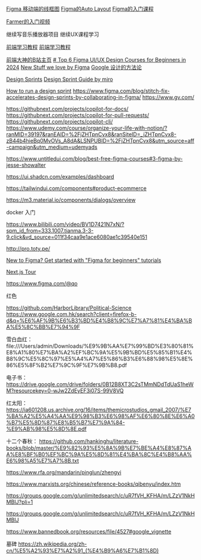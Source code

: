 [Figma 移动端的线框图](https://www.figma.com/community/file/900479694578549256/mobile-wireframe-ui-kit)
[Figma的Auto Layout](https://help.figma.com/hc/en-us/articles/360040451373-Explore-auto-layout-properties)
[Figma的入门课程](https://www.youtube.com/watch?v=dXQ7IHkTiMM&list=PLXDU_eVOJTx7QHLShNqIXL1Cgbxj7HlN4&index=6)

[Farmer的入门视频](https://youtu.be/x-fUdqZzMVw)

继续写音乐播放器项目
继续UX课程学习

[前端学习教程](https://www.bilibili.com/video/BV19L411W7Nr/?spm_id_from=pageDriver&vd_source=011f34caa9e1ace6080ae1c39540e151)
[前端学习教程](https://www.bilibili.com/video/BV183411q7uu/?spm_id_from=333.788.recommend_more_video.17&vd_source=011f34caa9e1ace6080ae1c39540e151)

[前端大神的B站主页](https://space.bilibili.com/266664645/)
[# Top 6 Figma UI/UX Design Courses for Beginners in 2024](https://medium.com/javarevisited/6-best-figma-ui-ux-design-courses-for-beginners-94711d31ce61)
[New Stuff we love by Figma](https://www.figma.com/community/collections/figma-favorites)
[Google 设计的方法论](https://designsprintkit.withgoogle.com/methodology/overview)

[Design Sprints](https://www.interaction-design.org/literature/topics/design-sprints)
[Design Sprint Guide by miro](https://miro.com/blog/design-sprint-guide/)

[How to run a design sprint](https://www.figma.com/blog/how-to-run-a-design-sprint/)
https://www.figma.com/blog/stitch-fix-accelerates-design-sprints-by-collaborating-in-figma/
https://www.gv.com/

https://githubnext.com/projects/copilot-for-docs/
https://githubnext.com/projects/copilot-for-pull-requests/
https://githubnext.com/projects/copilot-cli/
https://www.udemy.com/course/organize-your-life-with-notion/?ranMID=39197&ranEAID=%2FjZHTpnCvx8&ranSiteID=_jZHTpnCvx8-zB44b4hieBq0MvOVs_A8dA&LSNPUBID=%2FjZHTpnCvx8&utm_source=aff-campaign&utm_medium=udemyads

https://www.untitledui.com/blog/best-free-figma-courses#3-figma-by-jesse-showalter

https://ui.shadcn.com/examples/dashboard

https://tailwindui.com/components#product-ecommerce

https://m3.material.io/components/dialogs/overview

docker 入门

https://www.bilibili.com/video/BV1D7421N7xN/?spm_id_from=333.1007.tianma.3-3-9.click&vd_source=011f34caa9e1ace6080ae1c39540e151


http://pro.toty.pe/

[New to Figma? Get started with "Figma for beginners" tutorials](https://www.youtube.com/playlist?list=PLXDU_eVOJTx7QHLShNqIXL1Cgbxj7HlN4)

[Next.js Tour](https://www.youtube.com/watch?v=986hztrfaSQ)

https://www.figma.com/@qo

红色

https://github.com/HarborLibrary/Political-Science
https://www.google.com.hk/search?client=firefox-b-d&q=%E6%AF%9B%E6%B3%BD%E4%B8%9C%E7%A7%81%E4%BA%BA%E5%8C%BB%E7%94%9F

雪白血红：file:///Users/admin/Downloads/%E9%9B%AA%E7%99%BD%E3%80%81%E8%A1%80%E7%BA%A2%EF%BC%9A%E5%9B%BD%E5%85%B1%E4%B8%9C%E5%8C%97%E5%A4%A7%E5%86%B3%E6%88%98%E5%8E%86%E5%8F%B2%E7%9C%9F%E7%9B%B8.pdf

电子书：
https://drive.google.com/drive/folders/0B12B8XT3C2sTMmNDdTdUaS1heWM?resourcekey=0-wJw2ZdEyEF3i07S-99V8VQ

红太阳：
https://ia601208.us.archive.org/16/items/themicrostudios_gmail_2007/%E7%BA%A2%E5%A4%AA%E9%98%B3%E6%98%AF%E6%80%8E%E6%A0%B7%E5%8D%87%E8%B5%B7%E7%9A%84-%E9%AB%98%E5%8D%8E.pdf

十二个春秋：
https://github.com/hankinghu/literature-books/blob/master/%E9%82%93%E5%8A%9B%E7%BE%A4%E8%87%AA%E8%BF%B0%EF%BC%9A%E5%8D%81%E4%BA%8C%E4%B8%AA%E6%98%A5%E7%A7%8B.txt


https://www.rfa.org/mandarin/pinglun/zhengyi

https://www.marxists.org/chinese/reference-books/qibenyu/index.htm

https://groups.google.com/g/unlimitedsearch/c/uR7fVH_KFHA/m/LZzV1NkHMBIJ?pli=1

https://groups.google.com/g/unlimitedsearch/c/uR7fVH_KFHA/m/LZzV1NkHMBIJ

https://www.bannedbook.org/resources/file/4527#google_vignette

墓碑
https://zh.wikipedia.org/zh-cn/%E5%A2%93%E7%A2%91_(%E4%B9%A6%E7%B1%8D)

